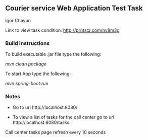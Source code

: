 ## Courier service Web Application Test Task
Igor Chayun

Link to view task condition: http://prntscr.com/nv8m3g

### Build instructions
To build executable .jar file type the following:

*mvn clean package*

To start App type the following:

*mvn spring-boot:run*

### Notes
* Go to url http://localhost:8080/

* To view a list of tasks for the call center
go to url http://localhost:8080/tasks

Call center tasks page refresh every 10 seconds